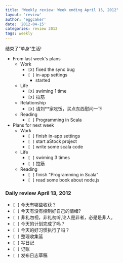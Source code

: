 ```yaml
---
title: "Weekly review: Week ending April 15, 2012" 
layout: 'review'
author: 'eggcaker'
date: '2012-04-15'
categories: review 2012
tags: weekly
---
```



结束了“单身”生活!

  * From last week's plans 
    * Work 
      * `[X]` fixed the sync bug 
      * `[ ]` in-app settings 
        * started 
    * Life 
      * `[X]` swiming 1 time 
      * `[X]` 拉筋 
    * Relationship 
      * `[X]` 请刘**家吃饭，买点东西慰问一下 
    * Reading 
      * `[ ]` Programming in Scala 
  * Plans for next week 
    * Work 
      * `[ ]` finish in-app settings 
      * `[ ]` start aStock project 
      * `[ ]` write some scala code 
    * Life 
      * `[ ]` swiming 3 times 
      * `[ ]` 拉筋 
    * Reading 
      * `[ ]` finish "Programming in Scala" 
      * `[ ]` read some book about node.js 

### Daily review April 13, 2012

  * `[ ]` 今天有哪些收获？ 
  * `[ ]` 今天有没有控制好自己的情绪? 
  * `[ ]` 非礼勿视，非礼勿听,论人是非者，必是是非人。 
  * `[ ]` 今天的计划完成了吗？ 
  * `[ ]` 今天的好习惯执行了吗？ 
  * `[ ]` 整理收集篮 
  * `[ ]` 写日记 
  * `[ ]` 记账 
  * `[ ]` 发布日志草稿 

